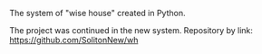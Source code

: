 The system of "wise house" created in Python.

The project was continued in the new system. Repository by link: https://github.com/SolitonNew/wh
